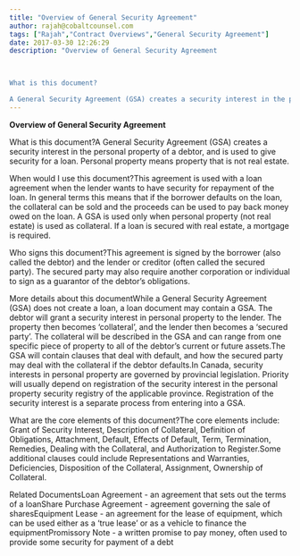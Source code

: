 ```yaml
---
title: "Overview of General Security Agreement"
author: rajah@cobaltcounsel.com
tags: ["Rajah","Contract Overviews","General Security Agreement"]
date: 2017-03-30 12:26:29
description: "Overview of General Security Agreement

 

What is this document?

A General Security Agreement (GSA) creates a security interest in the personal property of a debtor, and is used to give security for..."
---
```


**Overview of General Security Agreement**

 

What is this document?A General Security Agreement (GSA) creates a security interest in the personal property of a debtor, and is used to give security for a loan. Personal property means property that is not real estate.

 

When would I use this document?This agreement is used with a loan agreement when the lender wants to have security for repayment of the loan. In general terms this means that if the borrower defaults on the loan, the collateral can be sold and the proceeds can be used to pay back money owed on the loan. A GSA is used only when personal property (not real estate) is used as collateral. If a loan is secured with real estate, a mortgage is required. 

 

Who signs this document?This agreement is signed by the borrower (also called the debtor) and the lender or creditor (often called the secured party). The secured party may also require another corporation or individual to sign as a guarantor of the debtor’s obligations.

 

More details about this documentWhile a General Security Agreement (GSA) does not create a loan, a loan document may contain a GSA. The debtor will grant a security interest in personal property to the lender. The property then becomes ‘collateral’, and the lender then becomes a ‘secured party’. The collateral will be described in the GSA and can range from one specific piece of property to all of the debtor’s current or future assets.The GSA will contain clauses that deal with default, and how the secured party may deal with the collateral if the debtor defaults.In Canada, security interests in personal property are governed by provincial legislation. Priority will usually depend on registration of the security interest in the personal property security registry of the applicable province. Registration of the security interest is a separate process from entering into a GSA.

 

What are the core elements of this document?The core elements include: Grant of Security Interest, Description of Collateral, Definition of Obligations, Attachment, Default, Effects of Default, Term, Termination, Remedies, Dealing with the Collateral, and Authorization to Register.Some additional clauses could include Representations and Warranties, Deficiencies, Disposition of the Collateral, Assignment, Ownership of Collateral.

 

Related DocumentsLoan Agreement - an agreement that sets out the terms of a loanShare Purchase Agreement - agreement governing the sale of sharesEquipment Lease - an agreement for the lease of equipment, which can be used either as a ‘true lease’ or as a vehicle to finance the equipmentPromissory Note - a written promise to pay money, often used to provide some security for payment of a debt